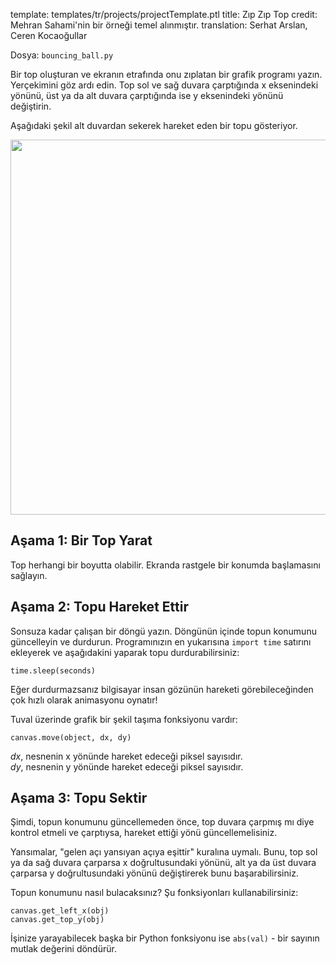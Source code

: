 template: templates/tr/projects/projectTemplate.ptl
title: Zıp Zıp Top
credit: Mehran Sahami'nin bir örneği temel alınmıştır.
translation: Serhat Arslan, Ceren Kocaoğullar

Dosya: `bouncing_ball.py`

Bir top oluşturan ve ekranın etrafında onu zıplatan bir grafik programı yazın. Yerçekimini göz ardı edin. Top sol ve sağ duvara çarptığında x eksenindeki yönünü, üst ya da alt duvara çarptığında ise y eksenindeki yönünü değiştirin.

Aşağıdaki şekil alt duvardan sekerek hareket eden bir topu gösteriyor.

<center>
  <img style="width:600px;" src="{{pathToRoot}}img/projects/bouncingBall/demo.png">
</center>

## Aşama 1: Bir Top Yarat

Top herhangi bir boyutta olabilir. Ekranda rastgele bir konumda başlamasını sağlayın.

## Aşama 2: Topu Hareket Ettir

Sonsuza kadar çalışan bir döngü yazın. Döngünün içinde topun konumunu güncelleyin ve durdurun. Programınızın en yukarısına `import time` satırını ekleyerek ve aşağıdakini yaparak topu durdurabilirsiniz:

```
time.sleep(seconds)
```

Eğer durdurmazsanız bilgisayar insan gözünün hareketi görebileceğinden çok hızlı olarak animasyonu oynatır!

Tuval üzerinde grafik bir şekil taşıma fonksiyonu vardır:

```
canvas.move(object, dx, dy)
```

_dx_, nesnenin x yönünde hareket edeceği piksel sayısıdır. <BR>
_dy_, nesnenin y yönünde hareket edeceği piksel sayısıdır. <BR>

## Aşama 3: Topu Sektir

Şimdi, topun konumunu güncellemeden önce, top duvara çarpmış mı diye kontrol etmeli ve çarptıysa, hareket ettiği yönü güncellemelisiniz.

Yansımalar, "gelen açı yansıyan açıya eşittir" kuralına uymalı. Bunu, top sol ya da sağ duvara çarparsa x doğrultusundaki yönünü, alt ya da üst duvara çarparsa y doğrultusundaki yönünü değiştirerek bunu başarabilirsiniz.

Topun konumunu nasıl bulacaksınız? Şu fonksiyonları kullanabilirsiniz:

```
canvas.get_left_x(obj)
canvas.get_top_y(obj)
```

İşinize yarayabilecek başka bir Python fonksiyonu ise `abs(val)` - bir sayının mutlak değerini döndürür.
